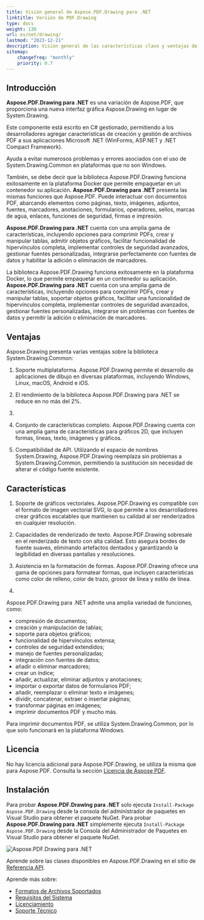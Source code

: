 ```yaml
---
title: Visión general de Aspose.PDF.Drawing para .NET
linktitle: Versión de PDF.Drawing
type: docs
weight: 130
url: es/net/drawing/
lastmod: "2023-12-21"
description: Visión general de las características clave y ventajas de la biblioteca Aspose.PDF.Drawing para .NET.
sitemap:
    changefreq: "monthly"
    priority: 0.7
---
```


## Introducción

**Aspose.PDF.Drawing para .NET** es una variación de Aspose.PDF, que proporciona una nueva interfaz gráfica Aspose.Drawing en lugar de System.Drawing.

Este componente está escrito en C# gestionado, permitiendo a los desarrolladores agregar características de creación y gestión de archivos PDF a sus aplicaciones Microsoft .NET (WinForms, ASP.NET y .NET Compact Framework).

Ayuda a evitar numerosos problemas y errores asociados con el uso de System.Drawing.Common en plataformas que no son Windows.

También, se debe decir que la biblioteca Aspose.PDF.Drawing funciona exitosamente en la plataforma Docker que permite empaquetar en un contenedor su aplicación.
**Aspose.PDF.Drawing para .NET** presenta las mismas funciones que Aspose.PDF. Puede interactuar con documentos PDF, abarcando elementos como páginas, texto, imágenes, adjuntos, fuentes, marcadores, anotaciones, formularios, operadores, sellos, marcas de agua, enlaces, funciones de seguridad, firmas e impresión.

**Aspose.PDF.Drawing para .NET** cuenta con una amplia gama de características, incluyendo opciones para comprimir PDFs, crear y manipular tablas, admitir objetos gráficos, facilitar funcionalidad de hipervínculos completa, implementar controles de seguridad avanzados, gestionar fuentes personalizadas, integrarse perfectamente con fuentes de datos y habilitar la adición o eliminación de marcadores.

La biblioteca Aspose.PDF.Drawing funciona exitosamente en la plataforma Docker, lo que permite empaquetar en un contenedor su aplicación.
**Aspose.PDF.Drawing para .NET** cuenta con una amplia gama de características, incluyendo opciones para comprimir PDFs, crear y manipular tablas, soportar objetos gráficos, facilitar una funcionalidad de hipervínculos completa, implementar controles de seguridad avanzados, gestionar fuentes personalizadas, integrarse sin problemas con fuentes de datos y permitir la adición o eliminación de marcadores.

## Ventajas

Aspose.Drawing presenta varias ventajas sobre la biblioteca System.Drawing.Common:

1. Soporte multiplataforma. Aspose.PDF.Drawing permite el desarrollo de aplicaciones de dibujo en diversas plataformas, incluyendo Windows, Linux, macOS, Android e iOS.

1. El rendimiento de la biblioteca Aspose.PDF.Drawing para .NET se reduce en no más del 2%. 

1.
1. Conjunto de características completo. Aspose.PDF.Drawing cuenta con una amplia gama de características para gráficos 2D, que incluyen formas, líneas, texto, imágenes y gráficos.

1. Compatibilidad de API. Utilizando el espacio de nombres System.Drawing, Aspose.PDF.Drawing reemplaza sin problemas a System.Drawing.Common, permitiendo la sustitución sin necesidad de alterar el código fuente existente.

## Características

1. Soporte de gráficos vectoriales. Aspose.PDF.Drawing es compatible con el formato de imagen vectorial SVG, lo que permite a los desarrolladores crear gráficos escalables que mantienen su calidad al ser renderizados en cualquier resolución.

1. Capacidades de renderizado de texto. Aspose.PDF.Drawing sobresale en el renderizado de texto con alta calidad. Esto asegura bordes de fuente suaves, eliminando artefactos dentados y garantizando la legibilidad en diversas pantallas y resoluciones.

1. Asistencia en la formatación de formas. Aspose.PDF.Drawing ofrece una gama de opciones para formatear formas, que incluyen características como color de relleno, color de trazo, grosor de línea y estilo de línea.
1.

Aspose.PDF.Drawing para .NET admite una amplia variedad de funciones, como:

- compresión de documentos;
- creación y manipulación de tablas;
- soporte para objetos gráficos;
- funcionalidad de hipervínculos extensa;
- controles de seguridad extendidos;
- manejo de fuentes personalizadas;
- integración con fuentes de datos;
- añadir o eliminar marcadores;
- crear un índice;
- añadir, actualizar, eliminar adjuntos y anotaciones;
- importar o exportar datos de formularios PDF;
- añadir, reemplazar o eliminar texto e imágenes;
- dividir, concatenar, extraer o insertar páginas;
- transformar páginas en imágenes;
- imprimir documentos PDF y mucho más.

Para imprimir documentos PDF, se utiliza System.Drawing.Common, por lo que solo funcionará en la plataforma Windows.

## Licencia

No hay licencia adicional para Aspose.PDF.Drawing, se utiliza la misma que para Aspose.PDF. Consulta la sección [Licencia de Aspose PDF](/pdf/net/licensing/).

## Instalación

Para probar **Aspose.PDF.Drawing para .NET** solo ejecuta `Install-Package Aspose.PDF.Drawing` desde la consola del administrador de paquetes en Visual Studio para obtener el paquete NuGet.
Para probar **Aspose.PDF.Drawing para .NET** simplemente ejecuta `Install-Package Aspose.PDF.Drawing` desde la Consola del Administrador de Paquetes en Visual Studio para obtener el paquete NuGet.

![Aspose.PDF.Drawing para .NET](nuget.png)

Aprende sobre las clases disponibles en Aspose.PDF.Drawing en el sitio de [Referencia API](https://reference.aspose.com/pdf/net/aspose.pdf.drawing/).

Aprende más sobre:

- [Formatos de Archivos Soportados](/pdf/net/supported-file-formats/)
- [Requisitos del Sistema](/pdf/net/system-requirements/)
- [Licenciamiento](/pdf/net/licensing/)
- [Soporte Técnico](/pdf/net/technical-support/)
